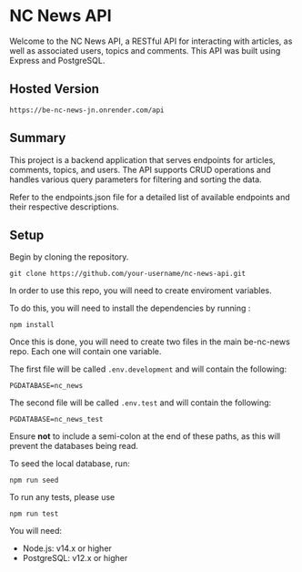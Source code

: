 # NC News API

Welcome to the NC News API, a RESTful API for interacting with articles, as well as associated users, topics and comments. This API was built using Express and PostgreSQL.

## Hosted Version

```
https://be-nc-news-jn.onrender.com/api
```

## Summary

This project is a backend application that serves endpoints for articles, comments, topics, and users. The API supports CRUD operations and handles various query parameters for filtering and sorting the data.

Refer to the endpoints.json file for a detailed list of available endpoints and their respective descriptions.

## Setup

Begin by cloning the repository.
```
git clone https://github.com/your-username/nc-news-api.git
```

In order to use this repo, you will need to create enviroment variables.

To do this, you will need to install the dependencies by running :
``` 
npm install
```
Once this is done, you will need to create two files in the main be-nc-news repo. Each one will contain one variable.

The first file will be called `.env.development` and will contain the following:
```
PGDATABASE=nc_news
```

The second file will be called `.env.test` and will contain the following:

```
PGDATABASE=nc_news_test
```
Ensure **not** to include a semi-colon at the end of these paths, as this will prevent the databases being read.

To seed the local database, run:
```
npm run seed
```

To run any tests, please use

```
npm run test
```

You will need:
* Node.js: v14.x or higher
* PostgreSQL: v12.x or higher